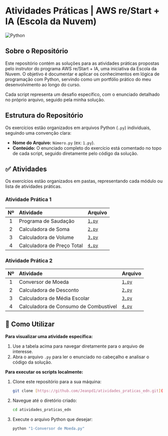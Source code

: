 # Atividades Práticas | AWS re/Start + IA (Escola da Nuvem)

![Python](https://img.shields.io/badge/Python-3776AB?style=for-the-badge&logo=python&logoColor=white)

## Sobre o Repositório

Este repositório contém as soluções para as atividades práticas propostas pelo instrutor do programa AWS re/Start + IA, uma iniciativa da Escola da Nuvem. O objetivo é documentar e aplicar os conhecimentos em lógica de programação com Python, servindo como um portfólio prático do meu desenvolvimento ao longo do curso.

Cada script representa um desafio específico, com o enunciado detalhado no próprio arquivo, seguido pela minha solução.

## Estrutura do Repositório

Os exercícios estão organizados em arquivos Python (`.py`) individuais, seguindo uma convenção clara:

* **Nome do Arquivo:** `Número.py` (ex: `1.py`).
* **Conteúdo:** O enunciado completo do exercício está comentado no topo de cada script, seguido diretamente pelo código da solução.

## ✅ Atividades

Os exercícios estão organizados em pastas, representando cada módulo ou lista de atividades práticas.

### Atividade Prática 1

| Nº | Atividade | Arquivo |
| :--: | :--- | :--- |
| 1 | Programa de Saudação | [`1.py`](./atividade_pratica_1/1.py) |
| 2 | Calculadora de Soma | [`2.py`](./atividade_pratica_1/2.py) |
| 3 | Calculadora de Volume | [`3.py`](./atividade_pratica_1/3.py) |
| 4 | Calculadora de Preço Total | [`4.py`](./atividade_pratica_1/4.py) |

### Atividade Prática 2

| Nº | Atividade | Arquivo |
| :--: | :--- | :--- |
| 1 | Conversor de Moeda | [`1.py`](./atividade_pratica_2/1.py) |
| 2 | Calculadora de Desconto | [`2.py`](./atividade_pratica_2/2.py) |
| 3 | Calculadora de Média Escolar | [`3.py`](./atividade_pratica_2/3.py) |
| 4 | Calculadora de Consumo de Combustível | [`4.py`](./atividade_pratica_2/4.py) |

## 🚀 Como Utilizar

**Para visualizar uma atividade específica:**
1.  Use a tabela acima para navegar diretamente para o arquivo de interesse.
2.  Abra o arquivo `.py` para ler o enunciado no cabeçalho e analisar o código da solução.

**Para executar os scripts localmente:**
1.  Clone este repositório para a sua máquina:
    ```bash
    git clone [https://github.com/Jeanpd1/atividades_praticas_edn.git](https://github.com/Jeanpd1/atividades_praticas_edn.git)
    ```
2.  Navegue até o diretório criado:
    ```bash
    cd atividades_praticas_edn
    ```
3.  Execute o arquivo Python que desejar:
    ```bash
    python "1-Conversor de Moeda.py"
    ```
